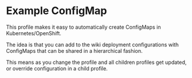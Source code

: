 # Example ConfigMap

This profile makes it easy to automatically create ConfigMaps in Kubernetes/OpenShift.

The idea is that you can add to the wiki deployment configurations with ConfigMaps that can be shared in a hierarchical fashion.

This means as you change the profile and all children profiles get updated, or override configuration in a child profile.
